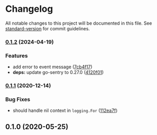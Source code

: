 # Changelog

All notable changes to this project will be documented in this file. See [standard-version](https://github.com/conventional-changelog/standard-version) for commit guidelines.

### [0.1.2](https://github.com/NateScarlet/zap-sentry/compare/v0.1.1...v0.1.2) (2024-04-19)


### Features

* add error to event message ([7cb4f17](https://github.com/NateScarlet/zap-sentry/commit/7cb4f172ebe2122fa45a8d74192aa402d1ed220c))
* **deps:** update go-sentry to 0.27.0 ([4120f01](https://github.com/NateScarlet/zap-sentry/commit/4120f01600f23d0de9cea04efbf32a4e97eb2aba))

### [0.1.1](https://github.com/NateScarlet/zap-sentry/compare/v0.1.0...v0.1.1) (2020-12-14)


### Bug Fixes

* should handle nil context in `logging.For` ([112ea7f](https://github.com/NateScarlet/zap-sentry/commit/112ea7f9cb7795e3446ab3a3bdbcda01fce80f44))

## 0.1.0 (2020-05-25)
